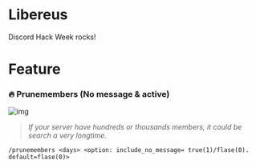 # Libereus
Discord Hack Week rocks!

# Feature
### 🔥 Prunemembers (No message & active)
![img](https://github.com/Tansc161/Libereus/blob/master/previews/Prunemembers%20cmd.gif)

> _*If your server have hundreds or thousands members, it could be search a very longtime.*_
```
/prunemembers <days> <option: include_no_message= true(1)/flase(0). default=flase(0)>
```

